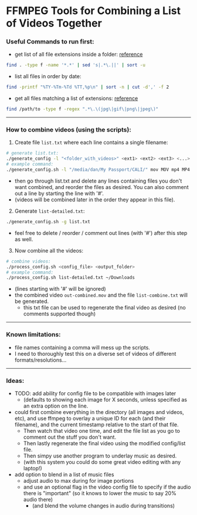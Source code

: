 # FFMPEG Tools for Combining a List of Videos Together

### Useful Commands to run first:
* get list of all file extensions inside a folder: [reference](https://stackoverflow.com/a/4998326)
````bash
find . -type f -name '*.*' | sed 's|.*\.||' | sort -u
````

* list all files in order by date:
````bash
find -printf "%TY-%Tm-%Td %TT,%p\n" | sort -n | cut -d',' -f 2
````

* get all files matching a list of extensions: [reference](https://stackoverflow.com/a/2622857)
````bash
find /path/to -type f -regex ".*\.\(jpg\|gif\|png\|jpeg\)"
````


---
### How to combine videos (using the scripts):
1. Create file `list.txt` where each line contains a single filename:
````bash
# generate list.txt:
./generate_config -l "<folder_with_videos>" <ext1> <ext2> <ext3> <...>
# example command:
./generate_config.sh -l "/media/dan/My Passport/CALI/" mov MOV mp4 MP4
````
  * then go through list.txt and delete any lines containing files you don't want combined, and reorder the files as desired.  You can also comment out a line by starting the line with '#'.
  * (videos will be combined later in the order they appear in this file).

2. Generate `list-detailed.txt`:
````bash
./generate_config.sh -g list.txt
````
  * feel free to delete / reorder / comment out lines (with '#') after this step as well.

3. Now combine all the videos:
````bash
# combine videos:
./process_config.sh <config_file> <output_folder>
# example command:
./process_config.sh list-detailed.txt ~/Downloads
````
  * (lines starting with '#' will be ignored)
  * the combined video `out-combined.mov` and the file `list-combine.txt` will be generated.
    * this txt file can be used to regenerate the final video as desired (no comments supported though)

---
### Known limitations:
* file names containing a comma will mess up the scripts.
* I need to thoroughly test this on a diverse set of videos of different formats/resolutions...

---
### Ideas:
* TODO: add ability for config file to be compatible with images later
  * (defaults to showing each image for X seconds, unless specified as an extra option on the line.
* could first combine everything in the directory (all images and videos, etc), and use ffmpeg to overlay a unique ID for each (and their filename), and the current timestamp relative to the start of that file.
  * Then watch that video one time, and edit the file list as you go to comment out the stuff you don't want.
  * Then lastly regenerate the final video using the modified config/list file.
  * Then simpy use another program to underlay music as desired.
  * (with this system you could do some great video editing with any laptop!)
* add option to blend in a list of music files
  * adjust audio to max during for image portions
  * and use an optional flag in the video config file to specify if the audio there is "important" (so it knows to lower the music to say 20% audio there)
    * (and blend the volume changes in audio during transitions)
